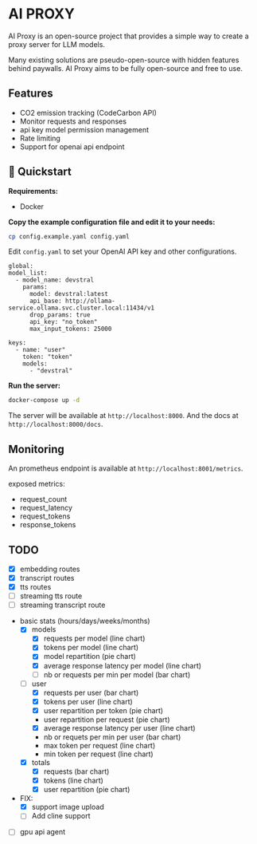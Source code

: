 # AI PROXY

AI Proxy is an open-source project that provides a simple way to create a proxy server for LLM models.

Many existing solutions are pseudo-open-source with hidden features behind paywalls. AI Proxy aims to be fully open-source and free to use.


## Features
- CO2 emission tracking (CodeCarbon API)
- Monitor requests and responses
- api key model permission management
- Rate limiting
- Support for openai api endpoint


## 🚀 Quickstart

**Requirements:**
- Docker

**Copy the example configuration file and edit it to your needs:**

```bash
cp config.example.yaml config.yaml
```
Edit `config.yaml` to set your OpenAI API key and other configurations.
```
global:
model_list:
  - model_name: devstral
    params:
      model: devstral:latest
      api_base: http://ollama-service.ollama.svc.cluster.local:11434/v1
      drop_params: true
      api_key: "no_token"
      max_input_tokens: 25000

keys:
  - name: "user"
    token: "token"
    models:
      - "devstral"
```

**Run the server:**

```bash
docker-compose up -d
```

The server will be available at `http://localhost:8000`.
And the docs at `http://localhost:8000/docs`.

## Monitoring
An prometheus endpoint is available at `http://localhost:8001/metrics`.

exposed metrics:
- request_count
- request_latency
- request_tokens
- response_tokens



## TODO
- [x] embedding routes
- [x] transcript routes
- [x] tts routes
- [ ] streaming tts route
- [ ] streaming transcript route
- basic stats (hours/days/weeks/months)
    - [x] models
        - [x] requests per model (line chart)
        - [x] tokens per model (line chart)
        - [x] model repartition (pie chart)
        - [x] average response latency per model (line chart)
        - [ ] nb or requests per min per model (bar chart)
    - [ ] user
        - [x] requests per user (bar chart)
        - [x] tokens per user (line chart)
        - [x] user repartition per token (pie chart)
        - user repartition per request (pie chart)
        - [x] average response latency per user (line chart)
        - nb or requets per min per user (bar chart)
        - max token per request (line chart)
        - min token per request (line chart)
    - [x] totals
        - [x] requests (bar chart)
        - [x] tokens (line chart)
        - [x] user repartition (pie chart)

- FIX:
    - [x] support image upload
    - [ ] Add cline support
- [ ] gpu api agent

